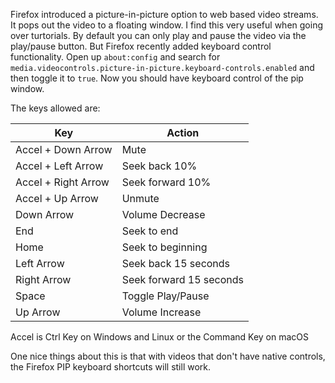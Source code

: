 Firefox introduced a picture-in-picture option to web based video streams.  It pops out the video to a floating window.  I find this very useful when going over turtorials.  By default you can only play and pause the video via the play/pause button.  But Firefox recently added keyboard control functionality.  Open up `about:config` and search for `media.videocontrols.picture-in-picture.keyboard-controls.enabled` and then toggle it to `true`.  Now you should have keyboard control of the pip window.  

The keys allowed are:

|         Key         |         Action          |
| ------------------- | ----------------------- |
| Accel + Down Arrow  | Mute                    |
| Accel + Left Arrow  | Seek back 10%           |
| Accel + Right Arrow | Seek forward 10%        |
| Accel + Up Arrow    | Unmute                  |
| Down Arrow          | Volume Decrease         |
| End                 | Seek to end             |
| Home                | Seek to beginning       |
| Left Arrow          | Seek back 15 seconds    |
| Right Arrow         | Seek forward 15 seconds |
| Space               | Toggle Play/Pause       |
| Up Arrow            | Volume Increase         |

Accel is Ctrl Key on Windows and Linux or the Command Key on macOS

One nice things about this is that with videos that don't have native controls, the Firefox PIP keyboard shortcuts will still work.


